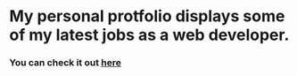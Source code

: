 # My personal protfolio displays some of my latest jobs as a web developer.
### You can check it out [here](onassis-dev.web.app)
